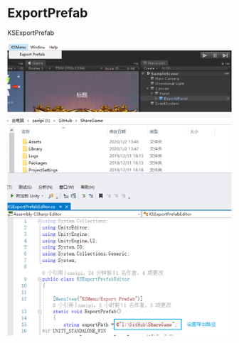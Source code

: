 # ExportPrefab
KSExportPrefab

![image](https://github.com/saeipi/ExportPrefab/blob/master/Images/example01.png?raw=true)
![image](https://github.com/saeipi/ExportPrefab/blob/master/Images/example02.png?raw=true)